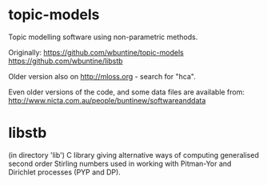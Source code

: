topic-models
============

Topic modelling software using non-parametric methods.

Originally:
	https://github.com/wbuntine/topic-models
	https://github.com/wbuntine/libstb

Older version also on http://mloss.org - search for "hca".

Even older versions of the code, and some data files are available from:
       http://www.nicta.com.au/people/buntinew/softwareanddata

libstb
======

(in directory 'lib') C library giving alternative ways of computing generalised second order Stirling numbers used in working with Pitman-Yor and Dirichlet processes (PYP and DP).
